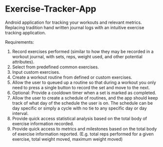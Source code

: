 # Exercise-Tracker-App
 Android application for tracking your workouts and relevant metrics. Replacing tradition hand written journal logs with an intuitive exercise tracking application. 

 Requirements:
 1. Record exercises performed (similar to how they may be recorded in a workout journal, with sets, reps, weight used, and other potential attributes).
 2. Select from predefined common exercises.
 3. Input custom exercises.
 4. Create a workout routine from defined or custom exercises.
 5. Allow the user to queued up a routine so that during a workout you only need to press a single button to record the set and move to the next.
 6. Optional: Provide a cooldown timer when a set is marked as completed.
 7. Allow the user to create a schedule of routines, and the app should keep track of what day of the schedule the user is on.
    The schedule can be day specific or simply a cycle with no tie to any specific day or day interval.
 8. Provide quick access statistical analysis based on the total body of exercise information recorded.
 9. Provide quick access to metrics and milestones based on the total body of exercise information reported. (E.g. total reps performed for a given exercise, total weight moved, maximum weight moved)
    
    
